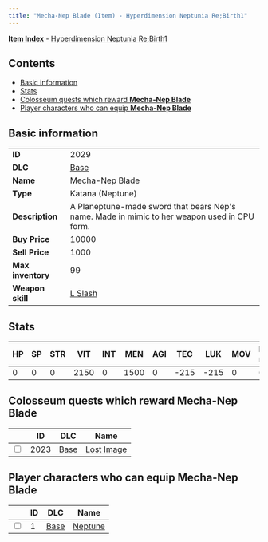 ```yaml
---
title: "Mecha-Nep Blade (Item) - Hyperdimension Neptunia Re;Birth1"
---
```


[**Item Index**](/neptunia/rb1/item/index.html) - [Hyperdimension Neptunia Re;Birth1](/neptunia/rb1)

## Contents

- [Basic information](#basic-information)
- [Stats](#stats)
- [Colosseum quests which reward **Mecha-Nep Blade**](#colosseum-quests-which-reward-mecha-nep-blade)
- [Player characters who can equip **Mecha-Nep Blade**](#player-characters-who-can-equip-mecha-nep-blade)

## Basic information

|   |   |
| -- | -- |
| **ID** | 2029 |
| **DLC** | [Base](/neptunia/rb1/dlc/1-base.html) |
| **Name** | Mecha-Nep Blade |
| **Type** | Katana (Neptune) |
| **Description** | A Planeptune-made sword that bears Nep's name. Made in mimic to her weapon used in CPU form. |
| **Buy Price** | 10000 |
| **Sell Price** | 1000 |
| **Max inventory** | 99 |
| **Weapon skill** | [L Slash](/neptunia/rb1/skill/1-3-l-slash.html) |


## Stats

| HP | SP | STR | VIT | INT | MEN | AGI | TEC | LUK | MOV | Fire res. | Ice res. | Wind res. | Lightning res. |
| -- | -- | --- | --- | --- | --- | --- | --- | --- | --- | --------- | -------- | --------- | -------------- |
| 0 | 0 | 0 | 2150 | 0 | 1500 | 0 | -215 | -215 | 0 | 0 | 0 | 0 | 0 |


## Colosseum quests which reward **Mecha-Nep Blade**

|    | ID | DLC | Name |
| -- | -- | --- | ---- |
| <input type="checkbox" id="rb1-colosseum-1-2023" class="trackbox" /> | 2023 | [Base](/neptunia/rb1/dlc/1-base.html) | [Lost Image](/neptunia/rb1/colosseum/1-2023-lost-image.html) |


## Player characters who can equip **Mecha-Nep Blade**

|    | ID | DLC | Name |
| -- | -- | --- | ---- |
| <input type="checkbox" id="rb1-player-1-1" class="trackbox" /> | 1 | [Base](/neptunia/rb1/dlc/1-base.html) | [Neptune](/neptunia/rb1/player/1-1-neptune.html) |
